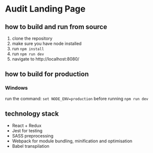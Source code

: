 # Audit Landing Page

## how to build and run from source
1. clone the repository
2. make sure you have node installed
3. run ```npm install```
4. run ```npm run dev```
5. navigate to http://localhost:8080/

## how to build for production
### Windows
run the command: ```set NODE_ENV=production```
before running ```npm run dev```

## technology stack
* React + Redux
* Jest for testing
* SASS preprocessing
* Webpack for module bundling, minification and optimisation
* Babel transpilation
